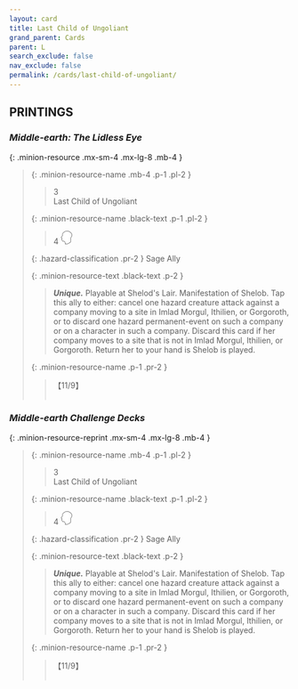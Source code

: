 ```yaml
---
layout: card
title: Last Child of Ungoliant
grand_parent: Cards
parent: L
search_exclude: false
nav_exclude: false
permalink: /cards/last-child-of-ungoliant/
---
```


## PRINTINGS


### _Middle-earth: The Lidless Eye_

{: .minion-resource .mx-sm-4 .mx-lg-8 .mb-4 }
> {: .minion-resource-name .mb-4 .p-1 .pl-2 }
> > <div class="hazard-mp">3</div>
> > <div class="card-name">Last Child of Ungoliant</div>
>
> {: .minion-resource-name .black-text .p-1 .pl-2 }
> > 4 ![](/assets/images/mind.svg)
>
> {: .hazard-classification .pr-2 }
> Sage Ally
>
> {: .minion-resource-text .black-text .p-2 }
> > _**Unique.**_ Playable at Shelod's Lair. Manifestation of Shelob. Tap this ally to either: cancel one hazard creature attack against a company moving to a site in Imlad Morgul, Ithilien, or Gorgoroth, or to discard one hazard permanent-event on such a company or on a character in such a company. Discard this card if her company moves to a site that is not in Imlad Morgul, Ithilien, or Gorgoroth. Return her to your hand is Shelob is played. 
> 
> {: .minion-resource-name .p-1 .pr-2 }
> > <div class="card-shield">【11/9】</div>
> > <div class="card-corruption-white">&nbsp;</div>

### _Middle-earth Challenge Decks_

{: .minion-resource-reprint .mx-sm-4 .mx-lg-8 .mb-4 }
> {: .minion-resource-name .mb-4 .p-1 .pl-2 }
> > <div class="hazard-mp">3</div>
> > <div class="card-name">Last Child of Ungoliant</div>
>
> {: .minion-resource-name .black-text .p-1 .pl-2 }
> > 4 ![](/assets/images/mind.svg)
>
> {: .hazard-classification .pr-2 }
> Sage Ally
>
> {: .minion-resource-text .black-text .p-2 }
> > _**Unique.**_ Playable at Shelod's Lair. Manifestation of Shelob. Tap this ally to either: cancel one hazard creature attack against a company moving to a site in Imlad Morgul, Ithilien, or Gorgoroth, or to discard one hazard permanent-event on such a company or on a character in such a company. Discard this card if her company moves to a site that is not in Imlad Morgul, Ithilien, or Gorgoroth. Return her to your hand is Shelob is played. 
> 
> {: .minion-resource-name .p-1 .pr-2 }
> > <div class="card-shield">【11/9】</div>
> > <div class="card-corruption-white">&nbsp;</div>

